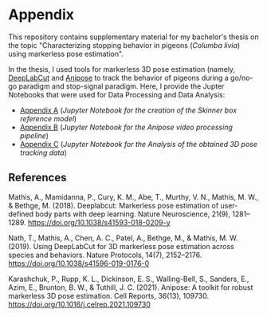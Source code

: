 # Appendix
This repository contains supplementary material for my bachelor's thesis on the topic "Characterizing stopping behavior in pigeons (_Columba livia_) using markerless pose estimation".

In the thesis, I used tools for markerless 3D pose estimation (namely, [DeepLabCut](https://github.com/DeepLabCut/DeepLabCut) and [Anipose](https://github.com/lambdaloop/anipose) to track the behavior of pigeons during a go/no-go paradigm and stop-signal paradigm. Here, I provide the Jupter Notebooks that were used for Data Processing and Data Analysis:

* [Appendix A]() (_Jupyter Notebook for the creation of the Skinner box reference model_)
* [Appendix B]() (_Jupyter Notebook for the Anipose video processing pipeline_)
* [Appendix C]() (_Jupyter Notebook for the Analysis of the obtained 3D pose tracking data_)

## References

Mathis, A., Mamidanna, P., Cury, K. M., Abe, T., Murthy, V. N., Mathis, M. W., & Bethge, M. (2018). Deeplabcut: Markerless pose estimation of user-defined body parts with deep learning. Nature Neuroscience, 21(9), 1281–1289. https://doi.org/10.1038/s41593-018-0209-y

Nath, T., Mathis, A., Chen, A. C., Patel, A., Bethge, M., & Mathis, M. W. (2019). Using DeepLabCut for 3D markerless pose estimation across species and behaviors. Nature Protocols, 14(7), 2152–2176. https://doi.org/10.1038/s41596-019-0176-0

Karashchuk, P., Rupp, K. L., Dickinson, E. S., Walling-Bell, S., Sanders, E., Azim, E., Brunton, B. W., & Tuthill, J. C. (2021). Anipose: A toolkit for robust markerless 3D pose estimation. Cell Reports, 36(13), 109730. https://doi.org/10.1016/j.celrep.2021.109730
